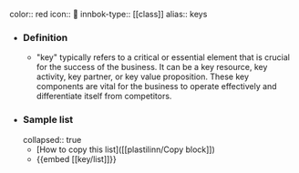 color:: red
icon:: 🔑
innbok-type:: [[class]]
alias:: keys

- ### Definition 
  - "key" typically refers to a critical or essential element that is crucial for the success of the business. It can be a key resource, key activity, key partner, or key value proposition. These key components are vital for the business to operate effectively and differentiate itself from competitors.
- ### Sample list
  collapsed:: true
  - [How to copy this list]([[plastilinn/Copy block]])
  - {{embed [[key/list]]}}



